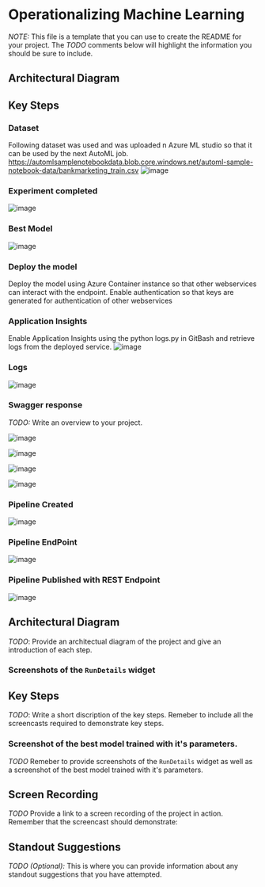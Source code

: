 # Operationalizing Machine Learning
*NOTE:* This file is a template that you can use to create the README for your project. The *TODO* comments below will highlight the information you should be sure to include.


## Architectural Diagram

## Key Steps

### Dataset
Following dataset was used and was uploaded n Azure ML studio so that it can be used by the next AutoML job. 
https://automlsamplenotebookdata.blob.core.windows.net/automl-sample-notebook-data/bankmarketing_train.csv
![image](https://github.com/saxenam06/Operationalizing-Machine-Learning/assets/83720464/51d3ac6f-309e-4ec8-b68c-843c20ebb326)

### Experiment completed
![image](https://github.com/saxenam06/Operationalizing-Machine-Learning/assets/83720464/560feb81-53d0-4259-b3c5-b95ef0d4b620)

### Best Model
![image](https://github.com/saxenam06/Operationalizing-Machine-Learning/assets/83720464/65d1de7c-7926-4119-b7da-3a6fca62f2ff)

### Deploy the model
Deploy the model using Azure Container instance so that other webservices can interact with the endpoint. Enable authentication so that keys are generated for authentication of other webservices

### Application Insights
Enable Application Insights using the python logs.py in GitBash and retrieve logs from the deployed service. 
![image](https://github.com/saxenam06/Operationalizing-Machine-Learning/assets/83720464/d336fba5-15cd-4674-8915-cdf5d6e48fe4)

### Logs
![image](https://github.com/saxenam06/Operationalizing-Machine-Learning/assets/83720464/167cdb12-6367-438a-acbe-c76034ddf0dc)

### Swagger response
*TODO:* Write an overview to your project.

![image](https://github.com/saxenam06/Operationalizing-Machine-Learning/assets/83720464/afcfa207-37f5-4788-9eb8-beddf312373f)

![image](https://github.com/saxenam06/Operationalizing-Machine-Learning/assets/83720464/43bc95a0-489d-44a2-9287-4ee5ce628e4a)

![image](https://github.com/saxenam06/Operationalizing-Machine-Learning/assets/83720464/01bcef19-5265-40cf-9684-517b782c91d0)

![image](https://github.com/saxenam06/Operationalizing-Machine-Learning/assets/83720464/1271b783-5b73-4bed-89c1-3fce832c03ba)


### Pipeline Created
![image](https://github.com/saxenam06/Operationalizing-Machine-Learning/assets/83720464/459e4061-6074-4d50-b9de-232a59ee2878)

### Pipeline EndPoint
![image](https://github.com/saxenam06/Operationalizing-Machine-Learning/assets/83720464/a160002d-7c01-4ae7-9e80-ef39d75738fa)

### Pipeline Published with REST Endpoint
![image](https://github.com/saxenam06/Operationalizing-Machine-Learning/assets/83720464/a90e07d6-b586-4cf1-9689-e3c0923c81b3)

## Architectural Diagram
*TODO*: Provide an architectual diagram of the project and give an introduction of each step.

### Screenshots of the `RunDetails` widget
## Key Steps
*TODO*: Write a short discription of the key steps. Remeber to include all the screencasts required to demonstrate key steps. 

### Screenshot of the best model trained with it's parameters.
*TODO* Remeber to provide screenshots of the `RunDetails` widget as well as a screenshot of the best model trained with it's parameters.

## Screen Recording
*TODO* Provide a link to a screen recording of the project in action. Remember that the screencast should demonstrate:

## Standout Suggestions
*TODO (Optional):* This is where you can provide information about any standout suggestions that you have attempted.
